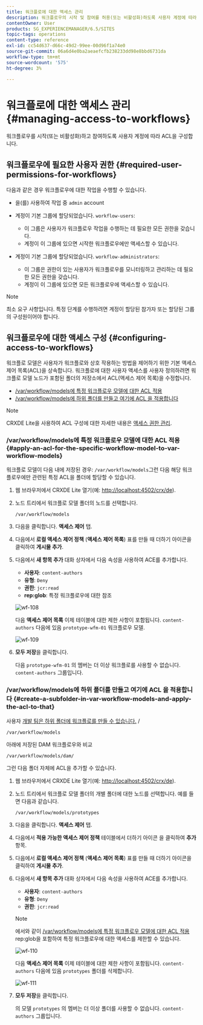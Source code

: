 ```yaml
---
title: 워크플로에 대한 액세스 관리
description: 워크플로우의 시작 및 참여를 허용(또는 비활성화)하도록 사용자 계정에 따라 액세스 제어 목록을 구성하는 방법을 알아봅니다.
contentOwner: User
products: SG_EXPERIENCEMANAGER/6.5/SITES
topic-tags: operations
content-type: reference
exl-id: cc54d637-d66c-49d2-99ee-00d96f1a74e0
source-git-commit: 06a6d4e0ba2aeaefcfb238233dd98e8bbd6731da
workflow-type: tm+mt
source-wordcount: '575'
ht-degree: 3%

---
```


# 워크플로에 대한 액세스 관리{#managing-access-to-workflows}

워크플로우를 시작(또는 비활성화)하고 참여하도록 사용자 계정에 따라 ACL을 구성합니다.

## 워크플로우에 필요한 사용자 권한 {#required-user-permissions-for-workflows}

다음과 같은 경우 워크플로우에 대한 작업을 수행할 수 있습니다.

* 을(를) 사용하여 작업 중 `admin` account
* 계정이 기본 그룹에 할당되었습니다. `workflow-users`:

   * 이 그룹은 사용자가 워크플로우 작업을 수행하는 데 필요한 모든 권한을 갖습니다.
   * 계정이 이 그룹에 있으면 시작한 워크플로우에만 액세스할 수 있습니다.

* 계정이 기본 그룹에 할당되었습니다. `workflow-administrators`:

   * 이 그룹은 권한이 있는 사용자가 워크플로우를 모니터링하고 관리하는 데 필요한 모든 권한을 갖습니다.
   * 계정이 이 그룹에 있으면 모든 워크플로우에 액세스할 수 있습니다.

>[!NOTE]
>
>최소 요구 사항입니다. 특정 단계를 수행하려면 계정이 할당된 참가자 또는 할당된 그룹의 구성원이어야 합니다.

## 워크플로우에 대한 액세스 구성 {#configuring-access-to-workflows}

워크플로 모델은 사용자가 워크플로와 상호 작용하는 방법을 제어하기 위한 기본 액세스 제어 목록(ACL)을 상속합니다. 워크플로에 대한 사용자 액세스를 사용자 정의하려면 워크플로 모델 노드가 포함된 폴더의 저장소에서 ACL(액세스 제어 목록)을 수정합니다.

* [/var/workflow/models에 특정 워크플로우 모델에 대한 ACL 적용](/help/sites-administering/workflows-managing.md#apply-an-acl-for-the-specific-workflow-model-to-var-workflow-models)
* [/var/workflow/models에 하위 폴더를 만들고 여기에 ACL 을 적용합니다](/help/sites-administering/workflows-managing.md#create-a-subfolder-in-var-workflow-models-and-apply-the-acl-to-that)

>[!NOTE]
>
>CRXDE Lite을 사용하여 ACL 구성에 대한 자세한 내용은 [액세스 권한 관리](/help/sites-administering/user-group-ac-admin.md#access-right-management).

### /var/workflow/models에 특정 워크플로우 모델에 대한 ACL 적용 {#apply-an-acl-for-the-specific-workflow-model-to-var-workflow-models}

워크플로 모델이 다음 내에 저장된 경우: `/var/workflow/models`그런 다음 해당 워크플로우에만 관련된 특정 ACL을 폴더에 할당할 수 있습니다.

1. 웹 브라우저에서 CRXDE Lite 열기(예: [http://localhost:4502/crx/de](http://localhost:4502/crx/de)).
1. 노드 트리에서 워크플로 모델 폴더의 노드를 선택합니다.

   `/var/workflow/models`

1. 다음을 클릭합니다. **액세스 제어** 탭.
1. 다음에서 **로컬 액세스 제어 정책** (**액세스 제어 목록**) 표를 만들 때 더하기 아이콘을 클릭하여 **게시물 추가**.
1. 다음에서 **새 항목 추가** 대화 상자에서 다음 속성을 사용하여 ACE를 추가합니다.

   * **사용자**: `content-authors`
   * **유형**: `Deny`
   * **권한**: `jcr:read`
   * **rep:glob**: 특정 워크플로우에 대한 참조

   ![wf-108](assets/wf-108.png)

   다음 **액세스 제어 목록** 이제 테이블에 대한 제한 사항이 포함됩니다. `content-authors` 다음에 있음 `prototype-wfm-01` 워크플로우 모델.

   ![wf-109](assets/wf-109.png)

1. **모두 저장**&#x200B;을 클릭합니다.

   다음 `prototype-wfm-01` 의 멤버는 더 이상 워크플로를 사용할 수 없습니다. `content-authors` 그룹입니다.

### /var/workflow/models에 하위 폴더를 만들고 여기에 ACL 을 적용합니다 {#create-a-subfolder-in-var-workflow-models-and-apply-the-acl-to-that}

사용자 [개발 팀은 하위 폴더에 워크플로를 만들 수 있습니다.](/help/sites-developing/workflows-models.md#creating-a-new-workflow) /

`/var/workflow/models`

아래에 저장된 DAM 워크플로우와 비교

`/var/workflow/models/dam/`

그런 다음 폴더 자체에 ACL을 추가할 수 있습니다.

1. 웹 브라우저에서 CRXDE Lite 열기(예: [http://localhost:4502/crx/de](http://localhost:4502/crx/de)).
1. 노드 트리에서 워크플로 모델 폴더의 개별 폴더에 대한 노드를 선택합니다. 예를 들면 다음과 같습니다.

   `/var/workflow/models/prototypes`

1. 다음을 클릭합니다. **액세스 제어** 탭.
1. 다음에서 **적용 가능한 액세스 제어 정책** 테이블에서 더하기 아이콘 을 클릭하여 **추가** 항목.
1. 다음에서 **로컬 액세스 제어 정책** (**액세스 제어 목록**) 표를 만들 때 더하기 아이콘을 클릭하여 **게시물 추가**.
1. 다음에서 **새 항목 추가** 대화 상자에서 다음 속성을 사용하여 ACE를 추가합니다.

   * **사용자**: `content-authors`
   * **유형**: `Deny`
   * **권한**: `jcr:read`

   >[!NOTE]
   >
   >에서와 같이 [/var/workflow/models에 특정 워크플로우 모델에 대한 ACL 적용](/help/sites-administering/workflows-managing.md#apply-an-acl-for-the-specific-workflow-model-to-var-workflow-models) rep:glob을 포함하여 특정 워크플로우에 대한 액세스를 제한할 수 있습니다.

   ![wf-110](assets/wf-110.png)

   다음 **액세스 제어 목록** 이제 테이블에 대한 제한 사항이 포함됩니다. `content-authors` 다음에 있음 `prototypes` 폴더를 삭제합니다.

   ![wf-111](assets/wf-111.png)

1. **모두 저장**&#x200B;을 클릭합니다.

   의 모델 `prototypes` 의 멤버는 더 이상 폴더를 사용할 수 없습니다. `content-authors` 그룹입니다.
